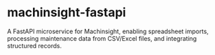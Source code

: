 # machinsight-fastapi
A FastAPI microservice for Machinsight, enabling spreadsheet imports, processing maintenance data from CSV/Excel files, and integrating structured records.
